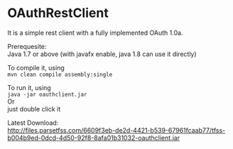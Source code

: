 OAuthRestClient
===============

It is a simple rest client with a fully implemented OAuth 1.0a.

Prerequesite:    
Java 1.7 or above (with javafx enable, java 1.8 can use it directly)


To compile it, using    
`mvn clean compile assembly:single`    

To run it, using   
`java -jar oauthclient.jar`    
Or   
just double click it    


Latest Download:    
http://files.parsetfss.com/6609f3eb-de2d-4421-b539-67961fcaab77/tfss-b004b9ed-0dcd-4d50-92f8-8afa01b31032-oauthclient.jar
